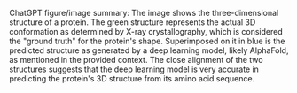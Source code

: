 ChatGPT figure/image summary: The image shows the three-dimensional structure of a protein. The green structure represents the actual 3D conformation as determined by X-ray crystallography, which is considered the "ground truth" for the protein's shape. Superimposed on it in blue is the predicted structure as generated by a deep learning model, likely AlphaFold, as mentioned in the provided context. The close alignment of the two structures suggests that the deep learning model is very accurate in predicting the protein's 3D structure from its amino acid sequence.